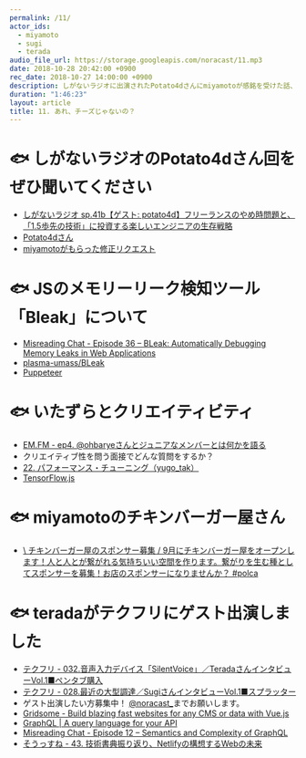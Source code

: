 ```yaml
---
permalink: /11/
actor_ids:
  - miyamoto
  - sugi
  - terada
audio_file_url: https://storage.googleapis.com/noracast/11.mp3
date: 2018-10-28 20:42:00 +0900
rec_date: 2018-10-27 14:00:00 +0900
description: しがないラジオに出演されたPotato4dさんにmiyamotoが感銘を受けた話、JSのメモリーリーク検知ツール「Bleak」について、いたずらとクリエイティビティ、miyamotoのチキンバーガー屋さん、GraphQLの位置づけがよくわかってない、などについて話しました。
duration: "1:46:23"
layout: article
title: 11. あれ、チーズじゃないの？
---
```


# 🐟 しがないラジオのPotato4dさん回をぜひ聞いてください
- [しがないラジオ sp.41b【ゲスト: potato4d】フリーランスのやめ時問題と、「1.5歩先の技術」に投資する楽しいエンジニアの生存戦略](https://shiganai.org/ep/sp41b-potato4d)
- [Potato4dさん](https://potato4d.me/)
- [miyamotoがもらった修正リクエスト](https://qiita.com/yahsan2/items/a70c4c8f617ee9b1f9ff/revisions/2)

# 🐟 JSのメモリーリーク検知ツール「Bleak」について
- [Misreading Chat - Episode 36 – BLeak: Automatically Debugging Memory Leaks in Web Applications](https://misreading.chat/2018/10/22/episode-36-bleak-automatically-debugging-memory-leaks-in-web-applications/)
- [plasma-umass/BLeak](https://github.com/plasma-umass/bleak)
- [Puppeteer](https://github.com/GoogleChrome/puppeteer)

# 🐟 いたずらとクリエイティビティ
- [EM.FM - ep4. @ohbaryeさんとジュニアなメンバーとは何かを語る](https://anchor.fm/em-fm/episodes/ep4--ohbarye-e2ev2v)
- クリエイティブ性を問う面接でどんな質問をするか？
- [22. パフォーマンス・チューニング（yugo_tak）](https://php-genba.shin1x1.com/22)
- [TensorFlow.js](https://js.tensorflow.org/)

# 🐟 miyamotoのチキンバーガー屋さん
- [\ チキンバーガー屋のスポンサー募集 / 9月にチキンバーガー屋をオープンします！人と人とが繋がれる気持ちいい空間を作ります。繋がりを生む種としてスポンサーを募集！お店のスポンサーになりませんか？ #polca](https://polca.jp/projects/GPyoyzWyHPX)

# 🐟 teradaがテクフリにゲスト出演しました
- [テクフリ - 032.音声入力デバイス「SilentVoice」／TeradaさんインタビューVol.1■ペンタブ購入](https://free-engineer.xrea.jp/1956)
- [テクフリ - 028.最近の大型調達／SugiさんインタビューVol.1■スプラッター](https://free-engineer.xrea.jp/1797)
- ゲスト出演したい方募集中！ [@noracast_](https://twitter.com/@noracast_)までお願いします。
- [Gridsome - Build blazing fast websites for any CMS or data with Vue.js](https://gridsome.org/)
- [GraphQL | A query language for your API](https://graphql.org/)
- [Misreading Chat - Episode 12 – Semantics and Complexity of GraphQL](https://misreading.chat/2018/05/29/episode-12-semantics-and-complexity-of-graphql/)
- [そうっすね - 43. 技術書典振り返り、Netlifyの構想するWebの未来](https://soussune.com/episode/43)
